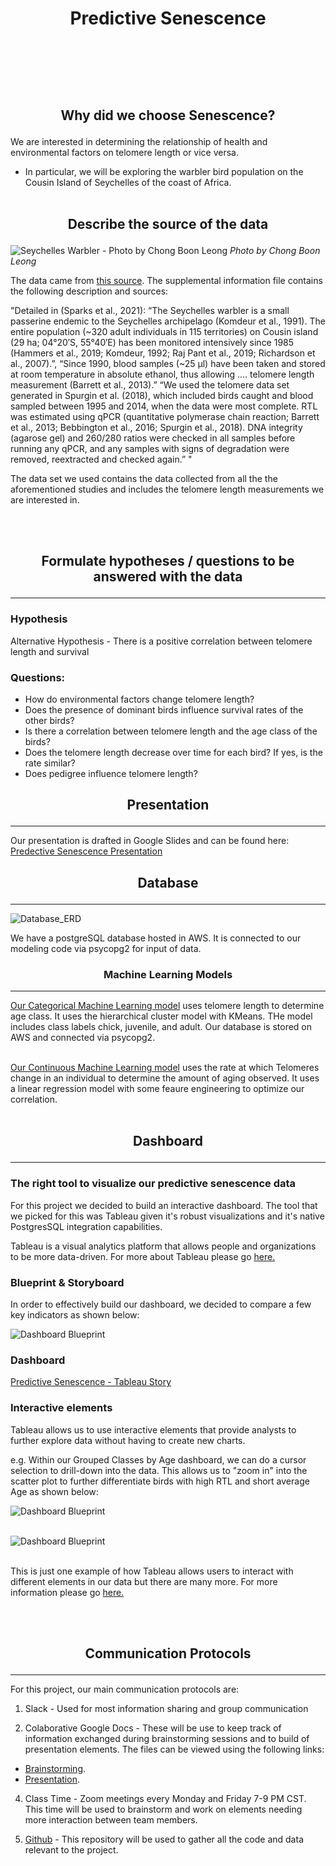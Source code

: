 # **<p align="center">Predictive Senescence</p>** <br/><br/>

## **<p align="center">Why did we choose Senescence?</p>**

We are interested in determining the relationship of health and environmental factors on telomere length or vice versa.

- In particular, we will be exploring the warbler bird population on the Cousin Island of Seychelles of the coast of Africa.
  <br/><br/>

## **<p align="center">Describe the source of the data</p>**

![Seychelles Warbler - Photo by Chong Boon Leong](https://user-images.githubusercontent.com/76575162/133174385-668707e5-8097-49fb-8998-21ec680a55eb.jpg)
<em>Photo by Chong Boon Leong</em>

The data came from [this source](https://data.world/datagov-uk/e102ccd7-cd2a-4e73-8fe2-ec3f5f415ae5). The supplemental information file contains the following description and sources:

"Detailed in (Sparks et al., 2021): “The Seychelles warbler is a small passerine endemic to the Seychelles archipelago (Komdeur et al., 1991). The entire population (~320 adult individuals in 115 territories) on Cousin island (29 ha; 04°20′S, 55°40′E) has been monitored intensively since 1985 (Hammers et al., 2019; Komdeur, 1992; Raj Pant et al., 2019; Richardson et al., 2007).”, “Since 1990, blood samples (~25 μl) have been taken and stored at room temperature in absolute ethanol, thus allowing …. telomere length measurement (Barrett et al., 2013).” “We used the telomere data set generated in Spurgin et al. (2018), which included birds caught and blood sampled between 1995 and 2014, when the data were most complete. RTL was estimated using qPCR (quantitative polymerase chain reaction; Barrett et al., 2013; Bebbington et al., 2016; Spurgin et al., 2018). DNA integrity (agarose gel) and 260/280 ratios were checked in all samples before running any qPCR, and any samples with signs of degradation were removed, reextracted and checked again.” "

The data set we used contains the data collected from all the the aforementioned studies and includes the telomere length measurements we are interested in.

<br/><br/>

## **<p align="center">Formulate hypotheses / questions to be answered with the data</p>**
---

### Hypothesis

Alternative Hypothesis - There is a positive correlation between telomere length and survival

### Questions:

- How do environmental factors change telomere length?
- Does the presence of dominant birds influence survival rates of the other birds?
- Is there a correlation between telomere length and the age class of the birds?
- Does the telomere length decrease over time for each bird? If yes, is the rate similar?
- Does pedigree influence telomere length?

## **<p align="center">Presentation</p>**
---
Our presentation is drafted in Google Slides and can be found here: [Predective Senescence Presentation](https://docs.google.com/presentation/d/1L9v7cA1KCoQ5ybVa5znx3wh-Nd-GpyE_nK2fvRqJfrA/edit?usp=sharing)

## **<p align="center">Database</p>**
---
![Database_ERD](https://github.com/MuzX9p088KKe/Predictive_Senescence/blob/main/Resources/Data/Formatting/Schema_ERD.png?raw=true)

We have a postgreSQL database hosted in AWS. It is connected to our modeling code via psycopg2 for input of data.

### **<p align="center">Machine Learning Models</p>**
---

[Our Categorical Machine Learning model](https://github.com/MuzX9p088KKe/Predictive_Senescence/blob/main/Resources/Notebook/hierarchicalCluster.ipynb) uses telomere length to determine age class. It uses the hierarchical cluster model with KMeans. THe model includes class labels chick, juvenile, and adult. Our database is stored on AWS and connected via psycopg2.
<br/><br/>

[Our Continuous Machine Learning model](https://github.com/MuzX9p088KKe/Predictive_Senescence/blob/main/Resources/Notebook/teloRateOfChange.ipynb) uses the rate at which Telomeres change in an individual to determine the amount of aging observed. It uses a linear regression model with some feaure engineering to optimize our correlation.
<br/><br/>

## **<p align="center">Dashboard</p>**
---
### The right tool to visualize our predictive senescence data

For this project we decided to build an interactive dashboard. The tool that we picked for this was Tableau given it's robust visualizations and it's native PostgresSQL integration capabilities.

Tableau is a visual analytics platform that allows people and organizations to be more data-driven. For more about Tableau please go [here.](https://www.tableau.com/why-tableau/what-is-tableau)

### Blueprint & Storyboard

In order to effectively build our dashboard, we decided to compare a few key indicators as shown below:

![Dashboard Blueprint](/Resources/Images/Dashboard_Blueprint.png)

### Dashboard

[Predictive Senescence - Tableau Story](https://public.tableau.com/views/Predictive_Senescence/PredictiveSenescence?:language=en-US&publish=yes&:display_count=n&:origin=viz_share_link)

### Interactive elements

Tableau allows us to use interactive elements that provide analysts to further explore data without having to create new charts.

e.g. Within our Grouped Classes by Age dashboard, we can do a cursor selection to drill-down into the data. This allows us to "zoom in" into the scatter plot to further differentiate birds with high RTL and short average Age as shown below:

![Dashboard Blueprint](/Resources/Images/Interactive_Element1.png)
<br/><br/>

![Dashboard Blueprint](/Resources/Images/Interactive_Element2.png)
<br/><br/>

This is just one example of how Tableau allows users to interact with different elements in our data but there are many more. For more information please go [here.](https://help.tableau.com/current/pro/desktop/en-us/actions_dashboards.htm)

<br/><br/>

## **<p align="center">Communication Protocols </p>**
---

For this project, our main communication protocols are:

1. Slack - Used for most information sharing and group communication

2. Colaborative Google Docs - These will be use to keep track of information exchanged during brainstorming sessions and to build of presentation elements. The files can be viewed using the following links:

- [Brainstorming](https://docs.google.com/document/d/1MGxBJxMPExYl-iUV2lnuVSc6y_O8LIk3iAu2WnsP-tg/edit).
- [Presentation](https://docs.google.com/presentation/d/1L9v7cA1KCoQ5ybVa5znx3wh-Nd-GpyE_nK2fvRqJfrA/edit?usp=sharing).

4. Class Time - Zoom meetings every Monday and Friday 7-9 PM CST. This time will be used to brainstorm and work on elements needing more interaction between team members.

5. [Github](https://github.com/MuzX9p088KKe/Predictive_Senescence) - This repository will be used to gather all the code and data relevant to the project.
